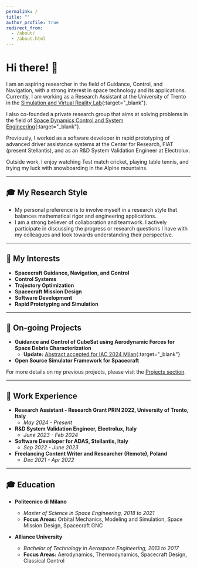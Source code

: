 ```yaml
---
permalink: /
title: ""
author_profile: true
redirect_from: 
  - /about/
  - /about.html
---
```


# Hi there! 👋

I am an aspiring researcher in the field of Guidance, Control, and Navigation, with a strong interest in space technology and its applications. Currently, I am working as a Research Assistant at the University of Trento in the [Simulation and Virtual Reality Lab](https://www.dii.unitn.it/en/401/simulators-and-virtual-reality){:target="_blank"}.

I also co-founded a private research group that aims at solving problems in the field of [Space Dynamics Control and System Engineering](https://sdcsgroup.mobirisesite.com/home.html){:target="_blank"}. 

Previously, I worked as a software developer in rapid prototyping of advanced driver assistance systems at the Center for Research, FIAT (present Stellantis), and as an R&D System Validation Engineer at Electrolux.

Outside work, I enjoy watching Test match cricket, playing table tennis, and trying my luck with snowboarding in the Alpine mountains.

---

## 🎓 My Research Style

- My personal preference is to involve myself in a research style that balances mathematical rigor and engineering applications.
- I am a strong believer of collaboration and teamwork. I actively participate in discussing the progress or research questions I have with my colleagues and look towards understanding their perspective.

---

## 🔭 My Interests

- **Spacecraft Guidance, Navigation, and Control**
- **Control Systems**
- **Trajectory Optimization**
- **Spacecraft Mission Design**
- **Software Development**
- **Rapid Prototyping and Simulation**

---

## 🚀 On-going Projects

- **Guidance and Control of CubeSat using Aerodynamic Forces for Space Debris Characterization**
  - **Update:** [Abstract accepted for IAC 2024 Milan](https://iafastro.directory/iac/paper/id/88922/abstract-pdf/IAC-24,C1,3,9,x88922.brief.pdf?2024-04-01.00:02:34){:target="_blank"}
- **Open Source Simulator Framework for Spacecraft**

For more details on my previous projects, please visit the [Projects section](/projects/).

---

## 💼 Work Experience

- **Research Assistant - Research Grant PRIN 2022, University of Trento, Italy**
  - _May 2024 - Present_
- **R&D System Validation Engineer, Electrolux, Italy**
  - _June 2023 - Feb 2024_
- **Software Developer for ADAS, Stellantis, Italy**
  - _Sep 2022 - June 2023_
- **Freelancing Content Writer and Researcher (Remote), Poland**
  - _Dec 2021 - Apr 2022_

---

## 🎓 Education

- **Politecnico di Milano**
  - _Master of Science in Space Engineering, 2018 to 2021_
  - **Focus Areas:** Orbital Mechanics, Modeling and Simulation, Space Mission Design, Spacecraft GNC

- **Alliance University**
  - _Bachelor of Technology in Aerospace Engineering, 2013 to 2017_
  - **Focus Areas:** Aerodynamics, Thermodynamics, Spacecraft Design, Classical Control
